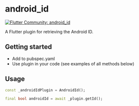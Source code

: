# android_id

[![Flutter Community: android_id](https://fluttercommunity.dev/_github/header/android_id)](https://github.com/fluttercommunity/community)

A Flutter plugin for retrieving the Android ID.

## Getting started

* Add to pubspec.yaml
* Use plugin in your code (see examples of all methods below)

## Usage

```dart
const _androidIdPlugin = AndroidId();

final bool androidId = await _plugin.getId();
```
